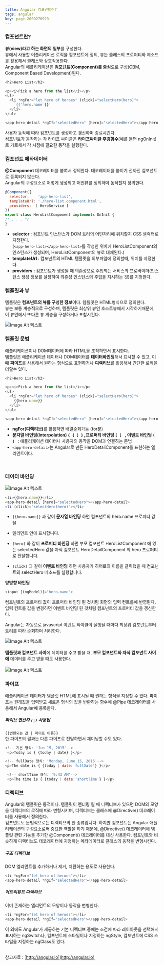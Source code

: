 ```yaml
---
title: Angular 컴포넌트란?
tags: angular
key: page-2009270920
---
```

### 컴포넌트란?
<b>뷰(view)라고 하는 화면의 일부</b>를 구성한다.<br/>
뷰에서 사용할 어플리케이션 로직을 컴포넌트에 정의, 뷰는 클래스의 프로퍼티와 메소드를 활용해서 클래스와 상호작용한다.
<br/>Angular의 애플리케이션은 <b>컴포넌트(Component)를 중심</b>으로 구성(CBM, Component Based Development)된다.

```javascript
<h2>Hero List</h2>

<p><i>Pick a hero from the list</i></p>
<ul>
  <li *ngFor="let hero of heroes" (click)="selectHero(hero)">
    `{{'hero.name`}}'
  </li>
</ul>

<app-hero-detail *ngIf="selectedHero" [hero]="selectedHero"></app-hero-detail>
```
사용자 동작에 따라 컴포넌트를 생성하고 갱신하며 종료시킨다. <br/>
컴포넌트가 동작하는 각 라이프 싸이클은 <b>라이프싸이클 후킹함수</b>(예를 들면 ngOnInit) 로 가로채서 각 시점에 필요한 동작을 실행한다.
<br/>

### 컴포넌트 메타데이터
<b>@Component</b> 데코레이터를 붙여서 정의한다. 데코레이터를 붙이기 전까진 컴포넌트로 등록되지 않는다.<br/>
Angular의 구성요소로 어떻게 생성되고 어떤뷰를 정의하며 동작할지 정의한다.
```javascript
@Component({
  selector:    'app-hero-list',
  templateUrl: './hero-list.component.html',
  providers:  [ HeroService ]
})
export class HeroListComponent implements OnInit {
/* . . . */
}
```
* <b>selector</b> : 컴포넌트 인스턴스가 DOM 트리의 어떤자리에 위치할지 CSS 셀럭터로 지정한다. <br/>
(```<app-hero-list></app-hero-list>```를 작성한 위치에 HeroListComponent의 인스턴스가 생성되며, HeroListComponent의 뷰로 대체된다.)
* <b>templateUrl</b> : 컴포넌트의 HTML 템플릿을 외부파일에 정의할때, 위치를 지정한다.
* <b>providers</b> : 컴포넌트가 생성될 때 의존성으로 주입되는 서비스의 프로바이더(인스턴스 생성 정보를 설정하여 의존성 인스턴스의 주입을 지시하는 것)를 지정한다.


### 템플릿과 뷰
템플릿은 <b>컴포넌트의 뷰를 구성한 정보</b>이다. 템플릿은 HTML형식으로 정의한다.<br/>
뷰는 보통 계층적으로 구성하며, 템플릿은 최상위 뷰인 호스트뷰에서 시작하기때문에, 이 뷰안에서 또다른 뷰 계층을 구성하거나 포함시킨다.

 ![Image Alt 텍스트](/assets/images/component-tree.png)


### 템플릿 문법
애플리케이션이나 DOM데이터에 따라 HTML을 조작하면서 표시한다.<br/>
템플릿은 애플리케이션 데이터나 DOM데이터를 <b>데이터바인딩</b>해서 표시할 수 있고, 이때 <b>파이프</b>를 사용해서
원하는 형식으로 표현하거나 <b>디렉티브</b>를 활용해서 간단한 로직을 더할수 있다.
```javascript
<h2>Hero List</h2>

<p><i>Pick a hero from the list</i></p>
<ul>
  <li *ngFor="let hero of heroes" (click)="selectHero(hero)">
    {{hero.name}}
  </li>
</ul>

<app-hero-detail *ngIf="selectedHero" [hero]="selectedHero"></app-hero-detail>
```
* <b>ngFor(디렉티브)</b>를 활용하면 배열순회가능 (for문)
* <b>문자열 바인딩(Interpolation)  ```{ { } }```  ,프로퍼티 바인딩  ```[ ] ``` , 이벤트 바인딩  ```( ) ``` </b>:
애플리케이션 데이터나 사용자의 동작을 DOM과 연결하는 문법
* ```<app-hero-detail>```는 Angular로 만든 HeroDetailComponent를 표현하는 엘리먼트이다.
<br/>

### 데이터 바인딩
 ![Image Alt 텍스트](/assets/images/databinding.png)
```javascript
<li>{{hero.name}}</li>
<app-hero-detail [hero]="selectedHero"></app-hero-detail>
<li (click)="selectHero(hero)"></li>
```
* ```{{hero.name}}``` 과 같이 <b>문자열 바인딩</b> 하면 컴포넌트의 hero.name 프로퍼티 값을 <li> 엘리먼트 안에 표시합니다.

* ```[hero]``` 와 같이 <b>프로퍼티 바인딩</b> 하면 부모 컴포넌트 HeroListComponent 에 있는 selectedHero 값을 자식 컴포넌트 HeroDetailComponent 의 hero 프로퍼티로 전달합니다.

* ```(click)``` 과 같이 <b>이벤트 바인딩</b> 하면 사용자가 히어로의 이름을 클릭했을 때 컴포넌트의 selectHero 메소드를 실행합니다.

<b> 양방향 바인딩 </b>
```javascript
<input [(ngModel)]="hero.name">
```
컴포넌트의 프로퍼티 값이 프로퍼티 바인딩 된 것처럼 화면의 입력 컨트롤에 반영된다. <br/>
입력 컨트롤 값을 변경하면 이벤트 바인딩 된 것처럼 컴포넌트의 프로퍼티 값을 갱신한다.

Angular는 자동으로 javascript 이벤트 싸이클이 실행될 때마다 최상위 컴포넌트부터 트리를 따라 순회하며 처리한다.

 ![Image Alt 텍스트](/assets/images/parent-child-binding.png) <br/><br/>
<b>템플릿과 컴포넌트 사이</b>에 데이터를 주고 받을 때, <b>부모 컴포넌트와 자식 컴포넌트 사이에</b> 데이터를 주고 받을 때도 사용한다.<br/><br/>
 ![Image Alt 텍스트](/assets/images/component-tree.png)


### 파이프
애플리케이션 데이터가 템플릿 HTML에 표시될 때 원하는 형식을 지정할 수 있다. 파이프는 원래값을 입력받고 새로운 형식의 값을 반환하는 함수에 @Pipe 데코레이터를 사용해서 Angular에 등록한다.

##### 파이브 연산자 ```(|)``` 사용법
```{{변환되는 값 | 파이프 이름}}``` <br/>
한 파이프의 결과는 다른 파이프로 전달하면서 체이닝할 수도 있다.

```javascript
<!-- 기본 형식: 'Jun 15, 2015'-->
 <p>Today is { {today | date} }</p>

<!-- fullDate 형식: 'Monday, June 15, 2015'-->
<p>The date is { {today | date:'fullDate'} }</p>

 <!-- shortTime 형식: '9:43 AM'-->
 <p>The time is { {today | date:'shortTime'} }</p>
```

### 디렉티브
Angular의 템플릿은 동적이다. 템플릿이 렌더링 될 때 디렉티브가 있으면 DOM의 모양을 디렉티브의 로직에 따라 변형시키며, 디렉티브는 클래스에 @Directive() 데코레이터를 사용해서 정의한다.
<br>
컴포넌트도 문법적으로는 디렉티브의 한 종류입니다. 하지만 컴포넌트는 Angular 애플리케이션의 구성요소로써 중요한 역할을 하기 때문에, @Directive() 데코레이터에 템플릿 관련 기능을 추가한 @Component() 데코레이터를 대신 사용한다.
컴포넌트와 비슷하게 디렉티브도 데코레이터에 지정하는 메타데이터로 클래스의 동작을 변형시킨다.

##### 구조 디렉티브
DOM 엘리먼트를 추가하거나 제거, 치환하는 용도로 사용한다.
```javascript
<li *ngFor="let hero of heroes"></li>
<app-hero-detail *ngIf="selectedHero"></app-hero-detail>
```

##### 어트리뷰트 디렉티브
이미 존재하는 엘리먼트의 모양이나 동작을 변형한다.
```javascript
<li *ngFor="let hero of heroes"></li>
<app-hero-detail *ngIf="selectedHero"></app-hero-detail>
```

이 외에도 Angular가 제공하는 기본 디렉티브 중에는 조건에 따라 레이아웃을 선택해서 표시하는 ngSwitch나, 컴포넌트에 스타일이나 지정하는 ngStyle, 컴포넌트에 CSS 스타일을 지정하는 ngClass도 있다.

<br/>참고자료 : [http://angular.io](http://angular.io)

